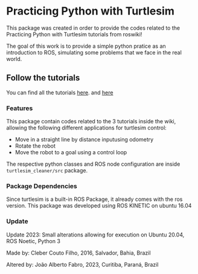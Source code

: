 # Practicing Python with Turtlesim
This package was created in order to provide the codes related to the Practicing Python with Turtlesim tutorials from roswiki!

The goal of this work is to provide a simple python pratice as an introduction to ROS, simulating some problems that we face in the real world.

## Follow the tutorials
You can find all the tutorials [here](http://wiki.ros.org/turtlesim/Tutorials/Moving%20in%20a%20Straight%20Line).
and
[here](http://wiki.ros.org/turtlesim/Tutorials/Go%20to%20Goal?action=AttachFile&do=get&target=gotogoal.png)

### Features
  This package contain codes related to the 3 tutorials inside the wiki, allowing the following different applications for turtlesim control:
  * Move in a straight line by distance inputusing  odometry
  * Rotate the robot
  * Move the robot to a goal using a control loop

  The respective python classes and ROS node configuration are inside `turtlesim_cleaner/src` package.


### Package Dependencies
  Since turtlesim is a built-in ROS Package, it already comes with the ros version. This package was developed
  using ROS KINETIC on ubuntu 16.04

### Update
  Update 2023: Small alterations allowing for execution on Ubuntu 20.04, ROS Noetic, Python 3

Made by: Cleber Couto Filho, 2016, Salvador, Bahia, Brazil

Altered by: João Alberto Fabro, 2023, Curitiba, Paraná, Brazil
